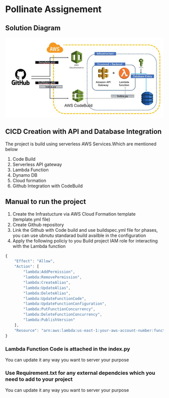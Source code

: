 # Pollinate Assignement
## Solution Diagram
![Solution](design.png)
## CICD Creation with API and Database Integration
The project is build using serverless AWS Services.Which are mentioned below
1. Code Build
2. Serverless API gateway
3. Lambda Function
4. Dynamo DB
5. Cloud formation
6. Github Integration with CodeBuild


## Manual to run the project
1. Create the Infrastucture via AWS Cloud Formation template (template.yml file)
2. Create Github repository 
3. Link the Github with Code build and use buildspec.yml file for phases, you can use ubnutu standarad build availble in the configuration
4. Apply the following policiy to you Build project IAM role for interacting with the Lambda function
```javascript
{
    "Effect": "Allow",
    "Action": [
        "lambda:AddPermission",
        "lambda:RemovePermission",
        "lambda:CreateAlias",
        "lambda:UpdateAlias",
        "lambda:DeleteAlias",
        "lambda:UpdateFunctionCode",
        "lambda:UpdateFunctionConfiguration",
        "lambda:PutFunctionConcurrency",
        "lambda:DeleteFunctionConcurrency",
        "lambda:PublishVersion"
    ],
    "Resource": "arn:aws:lambda:us-east-1:your-aws-account-number:function:lambda-function1"
}
```

### Lambda Function Code is attached in the index.py
You can update it any way you want to server your purpose
### Use Requirement.txt for any external dependcies which you need to add to your project
You can update it any way you want to server your purpose
